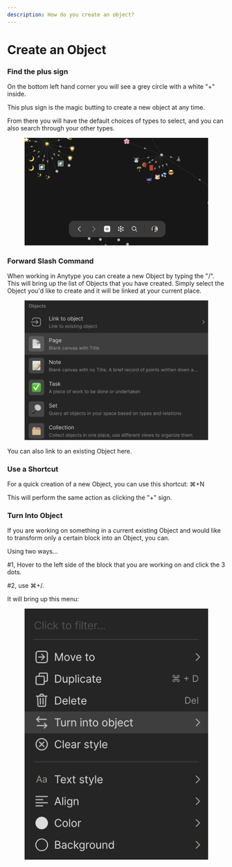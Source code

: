 ```yaml
---
description: How do you create an object?
---
```


# Create an Object



### Find the plus sign

On the bottom left hand corner you will see a grey circle with a white "+" inside.&#x20;

This plus sign is the magic butting to create a new object at any time.&#x20;

From there you will have the default choices of types to select, and you can also search through your other types.

<figure><img src="../../.gitbook/assets/Object Create - Anytype.png" alt=""><figcaption></figcaption></figure>

### Forward Slash Command

When working in Anytype you can create a new Object by typing the "/". This will bring up the list of Objects that you have created. Simply select the Object you'd like to create and it will be linked at your current place.&#x20;

<figure><img src="../../.gitbook/assets/image (5).png" alt=""><figcaption></figcaption></figure>

You can also link to an existing Object here.&#x20;

### Use a Shortcut

For a quick creation of a new Object, you can use this shortcut: ⌘+N

This will perform the same action as clicking the "+" sign.&#x20;

### Turn Into Object

If you are working on something in a current existing Object and would like to transform only a certain block into an Object, you can.&#x20;

Using two ways...

\#1, Hover to the left side of the block that you are working on and click the 3 dots.&#x20;

\#2, use ⌘+/.

It will bring up this menu:&#x20;

<figure><img src="../../.gitbook/assets/image (27).png" alt=""><figcaption></figcaption></figure>

